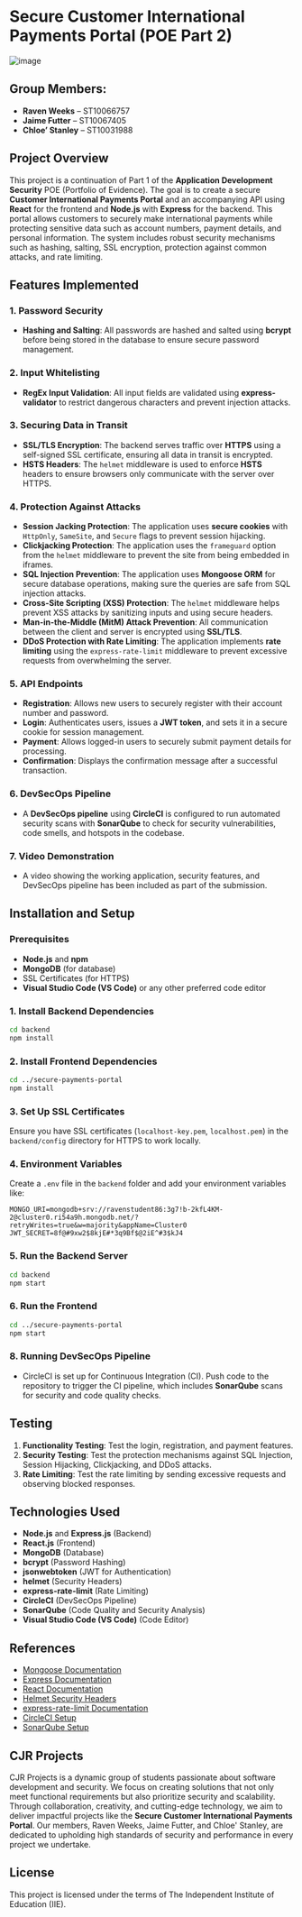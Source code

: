 # Secure Customer International Payments Portal (POE Part 2)
![image](https://github.com/user-attachments/assets/4bfec2aa-72be-4025-9968-88c34194ebc8)

## Group Members:
- **Raven Weeks** – ST10066757
- **Jaime Futter** – ST10067405
- **Chloe’ Stanley** – ST10031988

## Project Overview

This project is a continuation of Part 1 of the **Application Development Security** POE (Portfolio of Evidence). The goal is to create a secure **Customer International Payments Portal** and an accompanying API using **React** for the frontend and **Node.js** with **Express** for the backend. This portal allows customers to securely make international payments while protecting sensitive data such as account numbers, payment details, and personal information. The system includes robust security mechanisms such as hashing, salting, SSL encryption, protection against common attacks, and rate limiting.

## Features Implemented

### 1. **Password Security**
- **Hashing and Salting**: All passwords are hashed and salted using **bcrypt** before being stored in the database to ensure secure password management.

### 2. **Input Whitelisting**
- **RegEx Input Validation**: All input fields are validated using **express-validator** to restrict dangerous characters and prevent injection attacks.

### 3. **Securing Data in Transit**
- **SSL/TLS Encryption**: The backend serves traffic over **HTTPS** using a self-signed SSL certificate, ensuring all data in transit is encrypted.
- **HSTS Headers**: The `helmet` middleware is used to enforce **HSTS** headers to ensure browsers only communicate with the server over HTTPS.

### 4. **Protection Against Attacks**
- **Session Jacking Protection**: The application uses **secure cookies** with `HttpOnly`, `SameSite`, and `Secure` flags to prevent session hijacking.
- **Clickjacking Protection**: The application uses the `frameguard` option from the `helmet` middleware to prevent the site from being embedded in iframes.
- **SQL Injection Prevention**: The application uses **Mongoose ORM** for secure database operations, making sure the queries are safe from SQL injection attacks.
- **Cross-Site Scripting (XSS) Protection**: The `helmet` middleware helps prevent XSS attacks by sanitizing inputs and using secure headers.
- **Man-in-the-Middle (MitM) Attack Prevention**: All communication between the client and server is encrypted using **SSL/TLS**.
- **DDoS Protection with Rate Limiting**: The application implements **rate limiting** using the `express-rate-limit` middleware to prevent excessive requests from overwhelming the server.

### 5. **API Endpoints**
- **Registration**: Allows new users to securely register with their account number and password.
- **Login**: Authenticates users, issues a **JWT token**, and sets it in a secure cookie for session management.
- **Payment**: Allows logged-in users to securely submit payment details for processing.
- **Confirmation**: Displays the confirmation message after a successful transaction.

### 6. **DevSecOps Pipeline**
- A **DevSecOps pipeline** using **CircleCI** is configured to run automated security scans with **SonarQube** to check for security vulnerabilities, code smells, and hotspots in the codebase.

### 7. **Video Demonstration**
- A video showing the working application, security features, and DevSecOps pipeline has been included as part of the submission.

## Installation and Setup

### Prerequisites
- **Node.js** and **npm**
- **MongoDB** (for database)
- SSL Certificates (for HTTPS)
- **Visual Studio Code (VS Code)** or any other preferred code editor

### 1. Install Backend Dependencies
```bash
cd backend
npm install
```

### 2. Install Frontend Dependencies
```bash
cd ../secure-payments-portal
npm install
```

### 3. Set Up SSL Certificates
Ensure you have SSL certificates (`localhost-key.pem`, `localhost.pem`) in the `backend/config` directory for HTTPS to work locally.

### 4. Environment Variables
Create a `.env` file in the `backend` folder and add your environment variables like:
```
MONGO_URI=mongodb+srv://ravenstudent86:3g7!b-2kfL4KM-2@cluster0.ri54a9h.mongodb.net/?retryWrites=true&w=majority&appName=Cluster0
JWT_SECRET=8f@#9xw2$8kjE#*3q9Bf$@2iE^#3$kJ4
```

### 5. Run the Backend Server
```bash
cd backend
npm start
```

### 6. Run the Frontend
```bash
cd ../secure-payments-portal
npm start
```

### 8. Running DevSecOps Pipeline
- CircleCI is set up for Continuous Integration (CI). Push code to the repository to trigger the CI pipeline, which includes **SonarQube** scans for security and code quality checks.

## Testing

1. **Functionality Testing**: Test the login, registration, and payment features.
2. **Security Testing**: Test the protection mechanisms against SQL Injection, Session Hijacking, Clickjacking, and DDoS attacks.
3. **Rate Limiting**: Test the rate limiting by sending excessive requests and observing blocked responses.

## Technologies Used

- **Node.js** and **Express.js** (Backend)
- **React.js** (Frontend)
- **MongoDB** (Database)
- **bcrypt** (Password Hashing)
- **jsonwebtoken** (JWT for Authentication)
- **helmet** (Security Headers)
- **express-rate-limit** (Rate Limiting)
- **CircleCI** (DevSecOps Pipeline)
- **SonarQube** (Code Quality and Security Analysis)
- **Visual Studio Code (VS Code)** (Code Editor)

## References

- [Mongoose Documentation](https://mongoosejs.com/docs/)
- [Express Documentation](https://expressjs.com/)
- [React Documentation](https://reactjs.org/)
- [Helmet Security Headers](https://helmetjs.github.io/)
- [express-rate-limit Documentation](https://www.npmjs.com/package/express-rate-limit)
- [CircleCI Setup](https://circleci.com/docs/)
- [SonarQube Setup](https://www.sonarqube.org/)

## CJR Projects

CJR Projects is a dynamic group of students passionate about software development and security. We focus on creating solutions that not only meet functional requirements but also prioritize security and scalability. Through collaboration, creativity, and cutting-edge technology, we aim to deliver impactful projects like the **Secure Customer International Payments Portal**. Our members, Raven Weeks, Jaime Futter, and Chloe' Stanley, are dedicated to upholding high standards of security and performance in every project we undertake.

## License
This project is licensed under the terms of The Independent Institute of Education (IIE).
